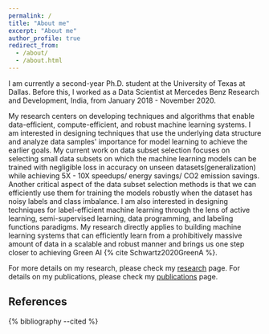 ```yaml
---
permalink: /
title: "About me"
excerpt: "About me"
author_profile: true
redirect_from: 
  - /about/
  - /about.html
---
```


I am currently a second-year Ph.D. student at the University of Texas at Dallas. Before this, I worked as a Data Scientist at Mercedes Benz Research and Development, India, from January 2018 - November 2020.

My research centers on developing techniques and algorithms that enable data-efficient, compute-efficient, and robust machine learning systems. I am interested in designing techniques that use the underlying data structure and analyze data samples' importance for model learning to achieve the earlier goals. My current work on data subset selection focuses on selecting small data subsets on which the machine learning models can be trained with negligible loss in accuracy on unseen datasets(generalization) while achieving 5X - 10X speedups/ energy savings/ CO2 emission savings. Another critical aspect of the data subset selection methods is that we can efficiently use them for training the models robustly when the dataset has noisy labels and class imbalance. I am also interested in designing techniques for label-efficient machine learning through the lens of active learning, semi-supervised learning, data programming, and labeling functions paradigms. My research directly applies to building machine learning systems that can efficiently learn from a prohibitively massive amount of data in a scalable and robust manner and brings us one step closer to achieving Green AI {% cite Schwartz2020GreenA %}.

For more details on my research, please check my [research](/research) page. For details on my publications, please check my [publications](/publications) page.


References
----------
{% bibliography --cited %}